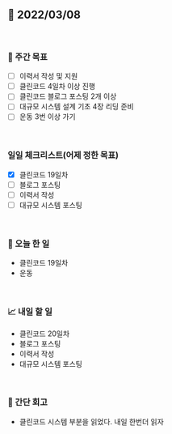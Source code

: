 ## 📅 2022/03/08

<br/>

### 🏹 주간 목표

- [ ] 이력서 작성 및 지원
- [ ] 클린코드 4일차 이상 진행
- [ ] 클린코드 블로그 포스팅 2개 이상
- [ ] 대규모 시스템 설계 기초 4장 리딩 준비
- [ ] 운동 3번 이상 가기

<br/>

### 일일 체크리스트(어제 정한 목표)

- [x] 클린코드 19일차
- [ ] 블로그 포스팅
- [ ] 이력서 작성
- [ ] 대규모 시스템 포스팅

<br/>

### 💯 오늘 한 일

- 클린코드 19일차
- 운동

<br/>

### 📈 내일 할 일

- 클린코드 20일차
- 블로그 포스팅
- 이력서 작성
- 대규모 시스템 포스팅

<br/>

### 🧐 간단 회고

- 클린코드 시스템 부분을 읽었다. 내일 한번더 읽자
